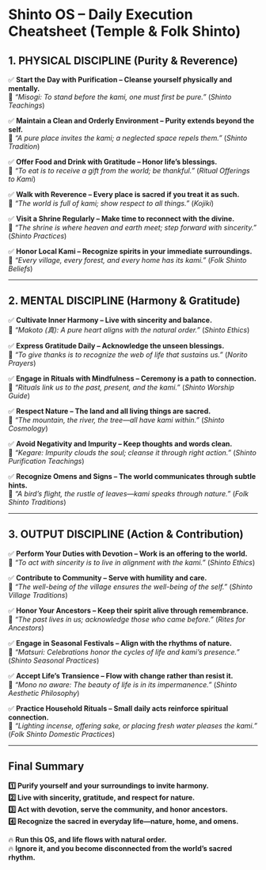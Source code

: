 # Shinto OS – Daily Execution Cheatsheet (Temple & Folk Shinto)

## **1. PHYSICAL DISCIPLINE (Purity & Reverence)**  
✅ **Start the Day with Purification – Cleanse yourself physically and mentally.**  
📖 *“Misogi: To stand before the kami, one must first be pure.”* (*Shinto Teachings*)  

✅ **Maintain a Clean and Orderly Environment – Purity extends beyond the self.**  
📖 *“A pure place invites the kami; a neglected space repels them.”* (*Shinto Tradition*)  

✅ **Offer Food and Drink with Gratitude – Honor life’s blessings.**  
📖 *“To eat is to receive a gift from the world; be thankful.”* (*Ritual Offerings to Kami*)  

✅ **Walk with Reverence – Every place is sacred if you treat it as such.**  
📖 *“The world is full of kami; show respect to all things.”* (*Kojiki*)  

✅ **Visit a Shrine Regularly – Make time to reconnect with the divine.**  
📖 *“The shrine is where heaven and earth meet; step forward with sincerity.”* (*Shinto Practices*)  

✅ **Honor Local Kami – Recognize spirits in your immediate surroundings.**  
📖 *“Every village, every forest, and every home has its kami.”* (*Folk Shinto Beliefs*)  

---

## **2. MENTAL DISCIPLINE (Harmony & Gratitude)**  
✅ **Cultivate Inner Harmony – Live with sincerity and balance.**  
📖 *“Makoto (真): A pure heart aligns with the natural order.”* (*Shinto Ethics*)  

✅ **Express Gratitude Daily – Acknowledge the unseen blessings.**  
📖 *“To give thanks is to recognize the web of life that sustains us.”* (*Norito Prayers*)  

✅ **Engage in Rituals with Mindfulness – Ceremony is a path to connection.**  
📖 *“Rituals link us to the past, present, and the kami.”* (*Shinto Worship Guide*)  

✅ **Respect Nature – The land and all living things are sacred.**  
📖 *“The mountain, the river, the tree—all have kami within.”* (*Shinto Cosmology*)  

✅ **Avoid Negativity and Impurity – Keep thoughts and words clean.**  
📖 *“Kegare: Impurity clouds the soul; cleanse it through right action.”* (*Shinto Purification Teachings*)  

✅ **Recognize Omens and Signs – The world communicates through subtle hints.**  
📖 *“A bird’s flight, the rustle of leaves—kami speaks through nature.”* (*Folk Shinto Traditions*)  

---

## **3. OUTPUT DISCIPLINE (Action & Contribution)**  
✅ **Perform Your Duties with Devotion – Work is an offering to the world.**  
📖 *“To act with sincerity is to live in alignment with the kami.”* (*Shinto Ethics*)  

✅ **Contribute to Community – Serve with humility and care.**  
📖 *“The well-being of the village ensures the well-being of the self.”* (*Shinto Village Traditions*)  

✅ **Honor Your Ancestors – Keep their spirit alive through remembrance.**  
📖 *“The past lives in us; acknowledge those who came before.”* (*Rites for Ancestors*)  

✅ **Engage in Seasonal Festivals – Align with the rhythms of nature.**  
📖 *“Matsuri: Celebrations honor the cycles of life and kami’s presence.”* (*Shinto Seasonal Practices*)  

✅ **Accept Life’s Transience – Flow with change rather than resist it.**  
📖 *“Mono no aware: The beauty of life is in its impermanence.”* (*Shinto Aesthetic Philosophy*)  

✅ **Practice Household Rituals – Small daily acts reinforce spiritual connection.**  
📖 *“Lighting incense, offering sake, or placing fresh water pleases the kami.”* (*Folk Shinto Domestic Practices*)  

---

## **Final Summary**  
**1️⃣ Purify yourself and your surroundings to invite harmony.**  
**2️⃣ Live with sincerity, gratitude, and respect for nature.**  
**3️⃣ Act with devotion, serve the community, and honor ancestors.**  
**4️⃣ Recognize the sacred in everyday life—nature, home, and omens.**  

🔥 **Run this OS, and life flows with natural order.**  
🔥 **Ignore it, and you become disconnected from the world’s sacred rhythm.**